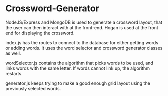 # Crossword-Generator
NodeJS/Express and MongoDB is used to generate a crossword layout, that the user can then interact with at the front-end. Hogan is used at the front end for displaying the crossword.

index.js has the routes to connect to the database for either getting words or adding words. It uses the word selector and crossword generator classes as well.

wordSelector.js contains the algorithm that picks words to be used, and links words with the same letter. If words cannot link up, the algorithm restarts.

generator.js keeps trying to make a good enough grid layout using the previously selected words.
